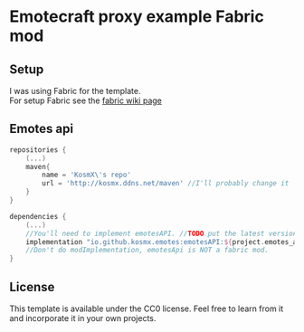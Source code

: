 # Emotecraft proxy example Fabric mod

## Setup

I was using Fabric for the template.  
For setup Fabric see the [fabric wiki page](https://fabricmc.net/wiki/tutorial:setup)

## Emotes api  
```groovy
repositories {
    (...)
    maven{
        name = 'KosmX\'s repo'
        url = 'http://kosmx.ddns.net/maven' //I'll probably change it
    }
}

dependencies {
    (...)
    //You'll need to implement emotesAPI. //TODO put the latest version to github.
    implementation "io.github.kosmx.emotes:emotesAPI:${project.emotes_api_version}"
    //Don't do modImplementation, emotesApi is NOT a fabric mod.
}

```

## License

This template is available under the CC0 license. Feel free to learn from it and incorporate it in your own projects.
